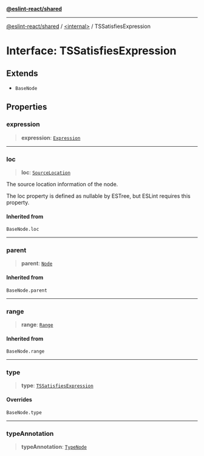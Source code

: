 [**@eslint-react/shared**](../../README.md)

***

[@eslint-react/shared](../../README.md) / [\<internal\>](../README.md) / TSSatisfiesExpression

# Interface: TSSatisfiesExpression

## Extends

- `BaseNode`

## Properties

### expression

> **expression**: [`Expression`](../type-aliases/Expression.md)

***

### loc

> **loc**: [`SourceLocation`](SourceLocation.md)

The source location information of the node.

The loc property is defined as nullable by ESTree, but ESLint requires this property.

#### Inherited from

`BaseNode.loc`

***

### parent

> **parent**: [`Node`](../type-aliases/Node.md)

#### Inherited from

`BaseNode.parent`

***

### range

> **range**: [`Range`](../type-aliases/Range.md)

#### Inherited from

`BaseNode.range`

***

### type

> **type**: [`TSSatisfiesExpression`](../README.md#tssatisfiesexpression)

#### Overrides

`BaseNode.type`

***

### typeAnnotation

> **typeAnnotation**: [`TypeNode`](../type-aliases/TypeNode.md)
